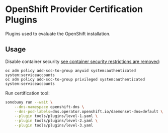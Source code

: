 # OpenShift Provider Certification Plugins

Plugins used to evaluate the OpenShift installation.

## Usage

Disable container security [see container security restrictions are removed][disable-scc]:
~~~
oc adm policy add-scc-to-group anyuid system:authenticated system:serviceaccounts
oc adm policy add-scc-to-group privileged system:authenticated system:serviceaccounts
~~~

Run certification tool:
```bash
sonobuoy run --wait \
    --dns-namespace openshift-dns \
    --dns-pod-labels=dns.operator.openshift.io/daemonset-dns=default \
    --plugin tools/plugins/level-1.yaml \
    --plugin tools/plugins/level-2.yaml \
    --plugin tools/plugins/level-3.yaml
```


[disable-scc]:https://github.com/openshift/kubernetes/blob/master/openshift-hack/conformance-k8s.sh#L47
